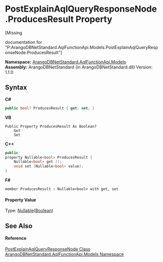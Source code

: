 # PostExplainAqlQueryResponseNode.ProducesResult Property 
 

\[Missing <summary> documentation for "P:ArangoDBNetStandard.AqlFunctionApi.Models.PostExplainAqlQueryResponseNode.ProducesResult"\]

**Namespace:**&nbsp;<a href="e03acbe1-782e-533e-7ffe-cd51613ed54f">ArangoDBNetStandard.AqlFunctionApi.Models</a><br />**Assembly:**&nbsp;ArangoDBNetStandard (in ArangoDBNetStandard.dll) Version: 1.1.0

## Syntax

**C#**<br />
``` C#
public bool? ProducesResult { get; set; }
```

**VB**<br />
``` VB
Public Property ProducesResult As Boolean?
	Get
	Set
```

**C++**<br />
``` C++
public:
property Nullable<bool> ProducesResult {
	Nullable<bool> get ();
	void set (Nullable<bool> value);
}
```

**F#**<br />
``` F#
member ProducesResult : Nullable<bool> with get, set

```


#### Property Value
Type: <a href="https://docs.microsoft.com/dotnet/api/system.nullable-1" target="_blank" rel="noopener noreferrer">Nullable</a>(<a href="https://docs.microsoft.com/dotnet/api/system.boolean" target="_blank" rel="noopener noreferrer">Boolean</a>)

## See Also


#### Reference
<a href="8ccd29c8-ace5-8e11-a90e-77eec02862c6">PostExplainAqlQueryResponseNode Class</a><br /><a href="e03acbe1-782e-533e-7ffe-cd51613ed54f">ArangoDBNetStandard.AqlFunctionApi.Models Namespace</a><br />